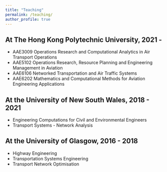```yaml
---
title: "Teaching"
permalink: /teaching/
author_profile: true
---
```


At The Hong Kong Polytechnic University, 2021 - 
--------
* AAE3009 Operations Research and Computational Analytics in Air Transport Operations
* AAE5102 Operations Research, Resource Planning and Engineering Management in Aviation
* AAE6106 Networked Transportation and Air Traffic Systems
* AAE6202 Mathematics and Computational Methods for Aviation Engineering Applications

At the University of New South Wales, 2018 - 2021
--------
* Engineering Computations for Civil and Environmental Engineers
* Transport Systems - Network Analysis

At the University of Glasgow, 2016 - 2018
--------
* Highway Engineering
* Transportation Systems Engineering
* Transport Network Optimisation
